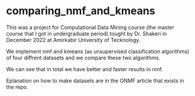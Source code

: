 # comparing_nmf_and_kmeans
This was a project for Computational Data Mining course (the master course that I got in undergraduate period) tought by Dr. Shakeri in December 2022 at Amirkabir University of Tecknology.

We implement nmf and kmeans (as unsupervised classification algorithms) of four diffrent datasets and we compare these two algorithms.

We can see that in total we have better and faster results in nmf. 

Eplanation on how to make datasets are in the ONMF article that exists in the repo.
